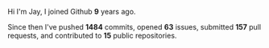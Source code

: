 Hi I'm Jay, I joined Github **9** years ago.

Since then I've pushed **1484** commits, opened **63** issues, submitted **157** pull requests, and contributed to **15** public repositories.
